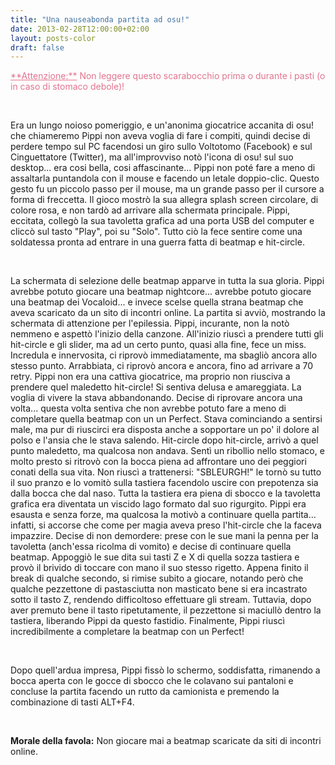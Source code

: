 ```yaml
---
title: "Una nauseabonda partita ad osu!"
date: 2013-02-28T12:00:00+02:00
layout: posts-color
draft: false
---
```


<p style="color: #E3748F"><u>**Attenzione:**</u> Non leggere questo scarabocchio prima o durante i pasti (o in caso di stomaco debole)!</p>

&nbsp;

Era un lungo noioso pomeriggio, e un'anonima giocatrice accanita di osu! che chiameremo Pippi non aveva voglia di fare i compiti, quindi decise di perdere tempo sul PC facendosi un giro sullo Voltotomo (Facebook) e sul Cinguettatore (Twitter), ma all'improvviso notò l'icona di osu! sul suo desktop... era cosi bella, cosi affascinante... Pippi non poté fare a meno di assaltarla puntandola con il mouse e facendo un letale doppio-clic. Questo gesto fu un piccolo passo per il mouse, ma un grande passo per il cursore a forma di freccetta. Il gioco mostrò la sua allegra splash screen circolare, di colore rosa, e non tardò ad arrivare alla schermata principale. Pippi, eccitata, collegò la sua tavoletta grafica ad una porta USB del computer e cliccò sul tasto "Play", poi su "Solo". Tutto ciò la fece sentire come una soldatessa pronta ad entrare in una guerra fatta di beatmap e hit-circle.

&nbsp;

La schermata di selezione delle beatmap apparve in tutta la sua gloria. Pippi avrebbe potuto giocare una beatmap nightcore... avrebbe potuto giocare una beatmap dei Vocaloid... e invece scelse quella strana beatmap che aveva scaricato da un sito di incontri online. La partita si avviò, mostrando la schermata di attenzione per l'epilessia. Pippi, incurante, non la notò nemmeno e aspettò l'inizio della canzone. All'inizio riuscì a prendere tutti gli hit-circle e gli slider, ma ad un certo punto, quasi alla fine, fece un miss.
Incredula e innervosita, ci riprovò immediatamente, ma sbagliò ancora allo stesso punto. Arrabbiata, ci riprovò ancora e ancora, fino ad arrivare a 70 retry. Pippi non era una cattiva giocatrice, ma proprio non riusciva a prendere quel maledetto hit-circle! Si sentiva delusa e amareggiata. La voglia di vivere la stava abbandonando.
Decise di riprovare ancora una volta... questa volta sentiva che non avrebbe potuto fare a meno di completare quella beatmap con un un Perfect. Stava cominciando a sentirsi male, ma pur di riuscirci era disposta anche a sopportare un po' il dolore al polso e l'ansia che le stava salendo.
Hit-circle dopo hit-circle, arrivò a quel punto maledetto, ma qualcosa non andava. Sentì un ribollio nello stomaco, e molto presto si ritrovò con la bocca piena ad affrontare uno dei peggiori conati della sua vita. Non riuscì a trattenersi: "SBLEURGH!" le tornò su tutto il suo pranzo e lo vomitò sulla tastiera facendolo uscire con prepotenza sia dalla bocca che dal naso. Tutta la tastiera era piena di sbocco e la tavoletta grafica era diventata un viscido lago formato dal suo rigurgito.
Pippi era esausta e senza forze, ma qualcosa la motivò a continuare quella partita... infatti, si accorse che come per magia aveva preso l'hit-circle che la faceva impazzire. Decise di non demordere: prese con le sue mani la penna per la tavoletta (anch'essa ricolma di vomito) e decise di continuare quella beatmap.
Appoggiò le sue dita sui tasti Z e X di quella sozza tastiera e provò il brivido di toccare con mano il suo stesso rigetto. Appena finito il break di qualche secondo, si rimise subito a giocare, notando però che qualche pezzettone di pastasciutta non masticato bene si era incastrato sotto il tasto Z, rendendo difficoltoso effettuare gli stream. Tuttavia, dopo aver premuto bene il tasto ripetutamente, il pezzettone si maciullò dentro la tastiera, liberando Pippi da questo fastidio. Finalmente, Pippi riuscì incredibilmente a completare la beatmap con un Perfect!

&nbsp;

Dopo quell'ardua impresa, Pippi fissò lo schermo, soddisfatta, rimanendo a bocca aperta con le gocce di sbocco che le colavano sui pantaloni e concluse la partita facendo un rutto da camionista e premendo la combinazione di tasti ALT+F4.

&nbsp;

**Morale della favola:** Non giocare mai a beatmap scaricate da siti di incontri online.
